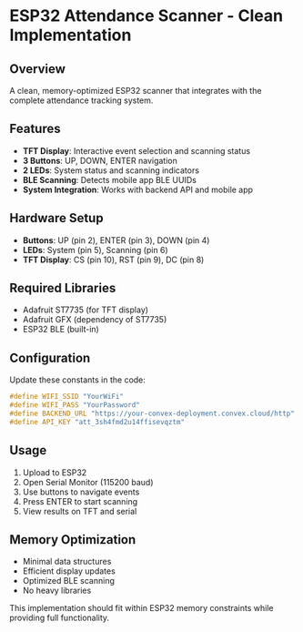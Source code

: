 # ESP32 Attendance Scanner - Clean Implementation

## Overview
A clean, memory-optimized ESP32 scanner that integrates with the complete attendance tracking system.

## Features
- **TFT Display**: Interactive event selection and scanning status
- **3 Buttons**: UP, DOWN, ENTER navigation
- **2 LEDs**: System status and scanning indicators
- **BLE Scanning**: Detects mobile app BLE UUIDs
- **System Integration**: Works with backend API and mobile app

## Hardware Setup
- **Buttons**: UP (pin 2), ENTER (pin 3), DOWN (pin 4)
- **LEDs**: System (pin 5), Scanning (pin 6)
- **TFT Display**: CS (pin 10), RST (pin 9), DC (pin 8)

## Required Libraries
- Adafruit ST7735 (for TFT display)
- Adafruit GFX (dependency of ST7735)
- ESP32 BLE (built-in)

## Configuration
Update these constants in the code:
```cpp
#define WIFI_SSID "YourWiFi"
#define WIFI_PASS "YourPassword"
#define BACKEND_URL "https://your-convex-deployment.convex.cloud/http"
#define API_KEY "att_3sh4fmd2u14ffisevqztm"
```

## Usage
1. Upload to ESP32
2. Open Serial Monitor (115200 baud)
3. Use buttons to navigate events
4. Press ENTER to start scanning
5. View results on TFT and serial

## Memory Optimization
- Minimal data structures
- Efficient display updates
- Optimized BLE scanning
- No heavy libraries

This implementation should fit within ESP32 memory constraints while providing full functionality.
